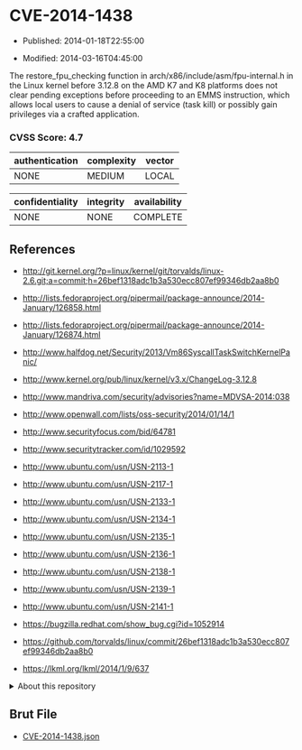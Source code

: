 # CVE-2014-1438

- Published: 2014-01-18T22:55:00

- Modified: 2014-03-16T04:45:00

The restore_fpu_checking function in arch/x86/include/asm/fpu-internal.h in the Linux kernel before 3.12.8 on the AMD K7 and K8 platforms does not clear pending exceptions before proceeding to an EMMS instruction, which allows local users to cause a denial of service (task kill) or possibly gain privileges via a crafted application.

### CVSS Score: **4.7**

| authentication | complexity | vector |
| --- | --- | --- |
| NONE | MEDIUM | LOCAL |

| confidentiality | integrity | availability |
| --- | --- | --- |
| NONE | NONE | COMPLETE |

## References

* http://git.kernel.org/?p=linux/kernel/git/torvalds/linux-2.6.git;a=commit;h=26bef1318adc1b3a530ecc807ef99346db2aa8b0

* http://lists.fedoraproject.org/pipermail/package-announce/2014-January/126858.html

* http://lists.fedoraproject.org/pipermail/package-announce/2014-January/126874.html

* http://www.halfdog.net/Security/2013/Vm86SyscallTaskSwitchKernelPanic/

* http://www.kernel.org/pub/linux/kernel/v3.x/ChangeLog-3.12.8

* http://www.mandriva.com/security/advisories?name=MDVSA-2014:038

* http://www.openwall.com/lists/oss-security/2014/01/14/1

* http://www.securityfocus.com/bid/64781

* http://www.securitytracker.com/id/1029592

* http://www.ubuntu.com/usn/USN-2113-1

* http://www.ubuntu.com/usn/USN-2117-1

* http://www.ubuntu.com/usn/USN-2133-1

* http://www.ubuntu.com/usn/USN-2134-1

* http://www.ubuntu.com/usn/USN-2135-1

* http://www.ubuntu.com/usn/USN-2136-1

* http://www.ubuntu.com/usn/USN-2138-1

* http://www.ubuntu.com/usn/USN-2139-1

* http://www.ubuntu.com/usn/USN-2141-1

* https://bugzilla.redhat.com/show_bug.cgi?id=1052914

* https://github.com/torvalds/linux/commit/26bef1318adc1b3a530ecc807ef99346db2aa8b0

* https://lkml.org/lkml/2014/1/9/637

<details>
<summary>About this repository</summary> 

  This repository is part of the project [Live Hack CVE](https://github.com/Live-Hack-CVE). Main website can be found [www.live-hack.org](https://www.live-hack.org) 
  
  Made by [Sn0wAlice](https://github.com/Sn0wAlice) for the people that care about security and need to have a feed of the latest CVEs. Hope you enjoy it, don't forget to star the repo and follow me on [Twitter](https://twitter.com/Sn0wAlice) and [Github](https://github.com/Sn0wAlice). And that is my [personnal website](https://www.alice-snow.me/)

  - [Home Page](https://github.com/Live-Hack-CVE)
  - [Framework](https://github.com/Live-Hack-CVE/cve-framework)
  - [CVE database](https://github.com/Live-Hack-CVE/full_database)
  - [Changelog](https://github.com/Live-Hack-CVE/Changelog)
</details>

## Brut File

* [CVE-2014-1438.json](https://raw.githubusercontent.com/Live-Hack-CVE/full_database/main/cves/2014/CVE-2014-1438.json)

